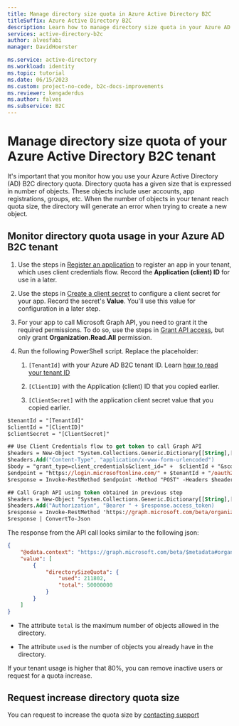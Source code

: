 ```yaml
---
title: Manage directory size quota in Azure Active Directory B2C
titleSuffix: Azure Active Directory B2C
description: Learn how to manage directory size quota in your Azure AD B2C tenant
services: active-directory-b2c
author: alvesfabi
manager: DavidHoerster

ms.service: active-directory
ms.workload: identity
ms.topic: tutorial
ms.date: 06/15/2023
ms.custom: project-no-code, b2c-docs-improvements
ms.reviewer: kengaderdus
ms.author: falves
ms.subservice: B2C
---
```


# Manage directory size quota of your Azure Active Directory B2C tenant

It's important that you monitor how you use your Azure Active Directory (AD) B2C directory quota. Directory quota has a given size that is expressed in number of objects. These objects include user accounts, app registrations, groups, etc. When the number of objects in your tenant reach quota size, the directory will generate an error when trying to create a new object.


## Monitor directory quota usage in your Azure AD B2C tenant
 
1. Use the steps in [Register an application](client-credentials-grant-flow.md#step-2-register-an-application) to register an app in your tenant, which uses client credentials flow. Record the **Application (client) ID** for use in a later. 

1. Use the steps in [Create a client secret](client-credentials-grant-flow.md#step-2-register-an-application) to configure a client secret for your app. Record the secret's **Value**. You'll use this value for configuration in a later step.

1. For your app to call Microsoft Graph API, you need to grant it the required permissions. To do so, use the steps in [Grant API access](microsoft-graph-get-started.md?tabs=app-reg-ga#grant-api-access), but only grant **Organization.Read.All** permission.

1. Run the following PowerShell script. Replace the placeholder: 

   1. `[TenantId]` with your Azure AD B2C tenant ID. Learn [how to read your tenant ID](tenant-management-read-tenant-name.md#get-your-tenant-id) 
   
   1. `[ClientID]` with the Application (client) ID that you copied earlier.
   
   1. `[ClientSecret]` with the application client secret value that you copied earlier.
   

```ps
$tenantId = "[TenantId]"
$clientId = "[ClientID]"
$clientSecret = "[ClientSecret]"

## Use Client Credentials flow to get token to call Graph API
$headers = New-Object "System.Collections.Generic.Dictionary[[String],[String]]"
$headers.Add("Content-Type", "application/x-www-form-urlencoded")
$body = "grant_type=client_credentials&client_id=" +  $clientId + "&scope=https%3A%2F%2Fgraph.microsoft.com%2F.default&client_secret=" + $clientSecret
$endpoint = "https://login.microsoftonline.com/" + $tenantId + "/oauth2/v2.0/token"
$response = Invoke-RestMethod $endpoint -Method "POST" -Headers $headers -Body $body

## Call Graph API using token obtained in previous step
$headers = New-Object "System.Collections.Generic.Dictionary[[String],[String]]"
$headers.Add("Authorization", "Bearer " + $response.access_token)
$response = Invoke-RestMethod 'https://graph.microsoft.com/beta/organization?$select=directorySizeQuota' -Method 'GET' -Headers $headers
$response | ConvertTo-Json
```

The response from the API call looks similar to the following json:
```json
{
    "@odata.context": "https://graph.microsoft.com/beta/$metadata#organization(directorySizeQuota)",
    "value": [
        {
            "directorySizeQuota": {
                "used": 211802,
                "total": 50000000
            }
        }
    ]
}
```

- The attribute `total` is the maximum number of objects allowed in the directory.

- The attribute `used` is the number of objects you already have in the directory.

If your tenant usage is higher that 80%, you can remove inactive users or request for a quota increase.


## Request increase directory quota size

You can request to increase the quota size by [contacting support](find-help-open-support-ticket.md) 
